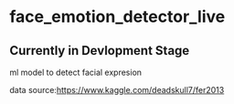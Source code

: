 # face_emotion_detector_live

## Currently in Devlopment Stage

ml model to detect facial expresion

data source:https://www.kaggle.com/deadskull7/fer2013
